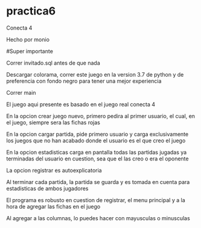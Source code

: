 # practica6
<p>Conecta 4</p>
<p>Hecho por monio</p>
#Super importante
<p>Correr invitado.sql antes de que nada</p>
<p>Descargar colorama, correr este juego en la version 3.7 de python y de preferencia con fondo negro para tener una mejor experiencia</p>
<p>Correr main</p>
<p>El juego aqui presente es basado en el juego real conecta 4</p>
<p>En la opcion crear juego nuevo, primero pedira al primer usuario, el cual, en el juego, siempre sera las fichas rojas</p>
<p>En la opcion cargar partida, pide primero usuario y carga exclusivamente los juegos que no han acabado donde el usuario es el que creo el juego</p>
<p>En la opcion estadisticas carga en pantalla todas las partidas jugadas ya terminadas del usuario en cuestion, sea que el las creo o era el oponente</p>
<p>La opcion registrar es autoexplicatoria</p>
<p>Al terminar cada partida, la partida se guarda y es tomada en cuenta para estadisticas de ambos jugadores</p>
<p>El programa es robusto en cuestion de registrar, el menu principal y a la hora de agregar las fichas en el juego</p>
<p>Al agregar a las columnas, lo puedes hacer con mayusculas o minusculas</p>
